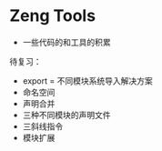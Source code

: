 # Zeng Tools

- 一些代码的和工具的积累

待复习：

- export = 不同模块系统导入解决方案
- 命名空间
- 声明合并
- 三种不同模块的声明文件
- 三斜线指令
- 模块扩展
